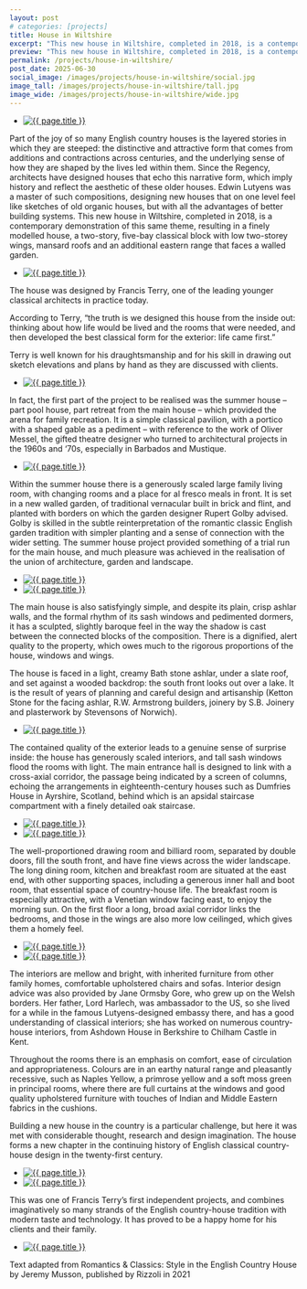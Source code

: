 ```yaml
---
layout: post
# categories: [projects]
title: House in Wiltshire
excerpt: "This new house in Wiltshire, completed in 2018, is a contemporary demonstration of new houses that on one level feel like sketches of old organic houses, but with all the advantages of better building systems, resulting in a finely modelled house, a two-story, five-bay classical block with low two-storey wings, mansard roofs and an additional eastern range that faces a walled garden."
preview: "This new house in Wiltshire, completed in 2018, is a contemporary demonstration of new houses that on one level feel like sketches of old organic houses, but with all the advantages of better building systems, resulting in a finely modelled house, a two-story, five-bay classical block with low two-storey wings, mansard roofs and an additional eastern range that faces a walled garden."
permalink: /projects/house-in-wiltshire/
post_date: 2025-06-30
social_image: /images/projects/house-in-wiltshire/social.jpg
image_tall: /images/projects/house-in-wiltshire/tall.jpg
image_wide: /images/projects/house-in-wiltshire/wide.jpg
---
```


<ul class="list">
	<li class="full">
		<a class="fancybox" rel="group" href="/images/projects/house-in-wiltshire/01.jpg" title="{{ page.title }}">
			<img src="/images/projects/house-in-wiltshire/thumbs/01.jpg" alt="{{ page.title }}">
		</a>
	</li>
</ul>

Part of the joy of so many English country houses is the layered stories in which they are steeped: the distinctive and attractive form that comes from additions and contractions across centuries, and the underlying sense of how they are shaped by the lives led within them. Since the Regency, architects have designed houses that echo this narrative form, which imply history and reflect the aesthetic of these older houses. Edwin Lutyens was a master of such compositions, designing new houses that on one level feel like sketches of old organic houses, but with all the advantages of better building systems. This new house in Wiltshire, completed in 2018, is a contemporary demonstration of this same theme, resulting in a finely modelled house, a two-story, five-bay classical block with low two-storey wings, mansard roofs and an additional eastern range that faces a walled garden.

<ul class="list">
	<li class="full">
		<a class="fancybox" rel="group" href="/images/projects/house-in-wiltshire/02.jpg" title="{{ page.title }}">
			<img src="/images/projects/house-in-wiltshire/thumbs/02.jpg" alt="{{ page.title }}">
		</a>
	</li>
</ul>

The house was designed by Francis Terry, one of the leading younger classical architects in practice today.

According to Terry, “the truth is we designed this house from the inside out: thinking about how life would be lived and the rooms that were needed, and then developed the best classical form for the exterior: life came first.”

Terry is well known for his draughtsmanship and for his skill in drawing out sketch elevations and plans by hand as they are discussed with clients.

<ul class="list">
	<li class="full">
		<a class="fancybox" rel="group" href="/images/projects/house-in-wiltshire/03.jpg" title="{{ page.title }}">
			<img src="/images/projects/house-in-wiltshire/thumbs/03.jpg" alt="{{ page.title }}">
		</a>
	</li>
</ul>

In fact, the first part of the project to be realised was the summer house – part pool house, part retreat from the main house – which provided the arena for family recreation. It is a simple classical pavilion, with a portico with a shaped gable as a pediment – with reference to the work of Oliver Messel, the gifted theatre designer who turned to architectural projects in the 1960s and ‘70s, especially in Barbados and Mustique.

<ul class="list">
	<li class="full">
		<a class="fancybox" rel="group" href="/images/projects/house-in-wiltshire/04.jpg" title="{{ page.title }}">
			<img src="/images/projects/house-in-wiltshire/thumbs/04.jpg" alt="{{ page.title }}">
		</a>
	</li>
</ul>

Within the summer house there is a generously scaled large family living room, with changing rooms and a place for al fresco meals in front. It is set in a new walled garden, of traditional vernacular built in brick and flint, and planted with borders on which the garden designer Rupert Golby advised. Golby is skilled in the subtle reinterpretation of the romantic classic English garden tradition with simpler planting and a sense of connection with the wider setting. The summer house project provided something of a trial run for the main house, and much pleasure was achieved in the realisation of the union of architecture, garden and landscape.

<ul class="list">
	<li class="half">
		<a class="fancybox" rel="group" href="/images/projects/house-in-wiltshire/05.jpg" title="{{ page.title }}">
			<img src="/images/projects/house-in-wiltshire/05.jpg" alt="{{ page.title }}" />
		</a>
	</li>
	<li class="half">
		<a class="fancybox" rel="group" href="/images/projects/house-in-wiltshire/06.jpg"  title="{{ page.title }}">
			<img src="/images/projects/house-in-wiltshire/06.jpg" alt="{{ page.title }}" />
		</a>
	</li>
</ul>

The main house is also satisfyingly simple, and despite its plain, crisp ashlar walls, and the formal rhythm of its sash windows and pedimented dormers, it has a sculpted, slightly baroque feel in the way the shadow is cast between the connected blocks of the composition. There is a dignified, alert quality to the property, which owes much to the rigorous proportions of the house, windows and wings.

The house is faced in a light, creamy Bath stone ashlar, under a slate roof, and set against a wooded backdrop: the south front looks out over a lake. It is the result of years of planning and careful design and artisanship (Ketton Stone for the facing ashlar, R.W. Armstrong builders, joinery by S.B. Joinery and plasterwork by Stevensons of Norwich).

<ul class="list">
	<li class="full">
		<a class="fancybox" rel="group" href="/images/projects/house-in-wiltshire/07.jpg" title="{{ page.title }}">
			<img src="/images/projects/house-in-wiltshire/thumbs/07.jpg" alt="{{ page.title }}">
		</a>
	</li>
</ul>

The contained quality of the exterior leads to a genuine sense of surprise inside: the house has generously scaled interiors, and tall sash windows flood the rooms with light. The main entrance hall is designed to link with a cross-axial corridor, the passage being indicated by a screen of columns, echoing the arrangements in eighteenth-century houses such as Dumfries House in Ayrshire, Scotland, behind which is an apsidal staircase compartment with a finely detailed oak staircase.

<ul class="list">
	<li class="half">
		<a class="fancybox" rel="group" href="/images/projects/house-in-wiltshire/08.jpg" title="{{ page.title }}">
			<img src="/images/projects/house-in-wiltshire/08.jpg" alt="{{ page.title }}" />
		</a>
	</li>
	<li class="half">
		<a class="fancybox" rel="group" href="/images/projects/house-in-wiltshire/09.jpg"  title="{{ page.title }}">
			<img src="/images/projects/house-in-wiltshire/09.jpg" alt="{{ page.title }}" />
		</a>
	</li>
</ul>

The well-proportioned drawing room and billiard room, separated by double doors, fill the south front, and have fine views across the wider landscape. The long dining room, kitchen and breakfast room are situated at the east end, with other supporting spaces, including a generous inner hall and boot room, that essential space of country-house life. The breakfast room is especially attractive, with a Venetian window facing east, to enjoy the morning sun. On the first floor a long, broad axial corridor links the bedrooms, and those in the wings are also more low ceilinged, which gives them a homely feel.

<ul class="list">
	<li class="half">
		<a class="fancybox" rel="group" href="/images/projects/house-in-wiltshire/10.jpg" title="{{ page.title }}">
			<img src="/images/projects/house-in-wiltshire/10.jpg" alt="{{ page.title }}" />
		</a>
	</li>
	<li class="half">
		<a class="fancybox" rel="group" href="/images/projects/house-in-wiltshire/11.jpg"  title="{{ page.title }}">
			<img src="/images/projects/house-in-wiltshire/11.jpg" alt="{{ page.title }}" />
		</a>
	</li>
</ul>

The interiors are mellow and bright, with inherited furniture from other family homes, comfortable upholstered chairs and sofas. Interior design advice was also provided by Jane Ormsby Gore, who grew up on the Welsh borders. Her father, Lord Harlech, was ambassador to the US, so she lived for a while in the famous Lutyens-designed embassy there, and has a good understanding of classical interiors; she has worked on numerous country-house interiors, from Ashdown House in Berkshire to Chilham Castle in Kent.

Throughout the rooms there is an emphasis on comfort, ease of circulation and appropriateness. Colours are in an earthy natural range and pleasantly recessive, such as Naples Yellow, a primrose yellow and a soft moss green in principal rooms, where there are 
full curtains at the windows and good quality upholstered furniture with touches of Indian and Middle Eastern fabrics in the cushions.

Building a new house in the country is a particular challenge, but here it was met with considerable thought, research and design imagination. The house forms a new chapter in the continuing history of English classical country-house design in the twenty-first century.

<ul class="list">
	<li class="half">
		<a class="fancybox" rel="group" href="/images/projects/house-in-wiltshire/12.jpg" title="{{ page.title }}">
			<img src="/images/projects/house-in-wiltshire/12.jpg" alt="{{ page.title }}" />
		</a>
	</li>
	<li class="half">
		<a class="fancybox" rel="group" href="/images/projects/house-in-wiltshire/13.jpg"  title="{{ page.title }}">
			<img src="/images/projects/house-in-wiltshire/13.jpg" alt="{{ page.title }}" />
		</a>
	</li>
</ul>

This was one of Francis Terry’s first independent projects, and combines imaginatively so many strands of the English country-house tradition with modern taste and technology. It has proved to be a happy home for his clients and their family.

<ul class="list">
	<li class="full">
		<a class="fancybox" rel="group" href="/images/projects/house-in-wiltshire/14.jpg" title="{{ page.title }}">
			<img src="/images/projects/house-in-wiltshire/thumbs/14.jpg" alt="{{ page.title }}">
		</a>
	</li>
</ul>

Text adapted from Romantics & Classics: Style in the English Country House by Jeremy Musson, published by Rizzoli in 2021